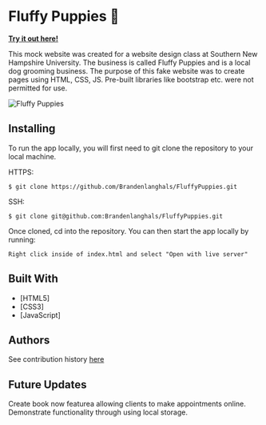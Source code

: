 # Fluffy Puppies 🐶 

**[Try it out here!](https://brandenlanghals.github.io/FluffyPuppies/)**

This mock website was created for a website design class at Southern New Hampshire University. The business is called Fluffy Puppies and is a local dog grooming business. The purpose of this fake website was to create pages using HTML, CSS, JS. Pre-built libraries like bootstrap etc. were not permitted for use. 




![Fluffy Puppies](/images/main.png)

## Installing

To run the app locally, you will first need to git clone the repository to your local machine. 

HTTPS:
````
$ git clone https://github.com/Brandenlanghals/FluffyPuppies.git
````
SSH:
````
$ git clone git@github.com:Brandenlanghals/FluffyPuppies.git
````

Once cloned, cd into the repository. You can then start the app locally by running: 
````
Right click inside of index.html and select "Open with live server"
````

## Built With
* [HTML5]
* [CSS3]
* [JavaScript]


## Authors
See contribution history [here](https://github.com/Brandenlanghals/fluffypuppies/commits/master)

## Future Updates
Create book now featurea allowing clients to make appointments online. Demonstrate functionality through using local storage. 
